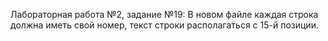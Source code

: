 Лабораторная работа №2, задание №19: В новом файле каждая строка должна иметь свой номер, текст строки располагаться с 15-й позиции.
